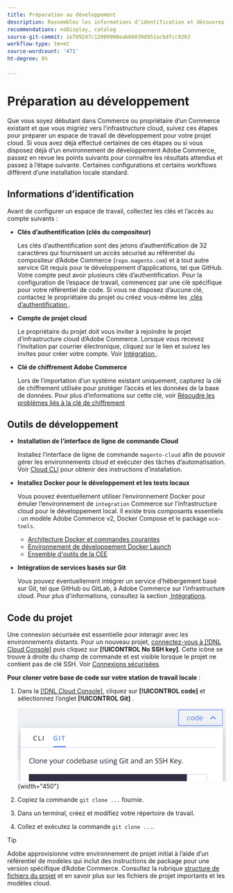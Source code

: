 ```yaml
---
title: Préparation au développement
description: Rassemblez les informations d’identification et découvrez les outils disponibles pour configurer un espace de travail de développement à utiliser avec votre projet d’infrastructure cloud Commerce.
recommendations: noDisplay, catalog
source-git-commit: 1e789247c12009908eabb6039d951acbdfcc9263
workflow-type: tm+mt
source-wordcount: '471'
ht-degree: 0%

---
```


# Préparation au développement

Que vous soyez débutant dans Commerce ou propriétaire d’un Commerce existant et que vous migriez vers l’infrastructure cloud, suivez ces étapes pour préparer un espace de travail de développement pour votre projet cloud. Si vous avez déjà effectué certaines de ces étapes ou si vous disposez déjà d’un environnement de développement Adobe Commerce, passez en revue les points suivants pour connaître les résultats attendus et passez à l’étape suivante. Certaines configurations et certains workflows diffèrent d’une installation locale standard.

## Informations d’identification

Avant de configurer un espace de travail, collectez les clés et l’accès au compte suivants :

- **Clés d’authentification (clés du compositeur)**

  Les clés d’authentification sont des jetons d’authentification de 32 caractères qui fournissent un accès sécurisé au référentiel du compositeur d’Adobe Commerce (`repo.magento.com`) et à tout autre service Git requis pour le développement d’applications, tel que GitHub. Votre compte peut avoir plusieurs clés d’authentification. Pour la configuration de l’espace de travail, commencez par une clé spécifique pour votre référentiel de code. Si vous ne disposez d’aucune clé, contactez le propriétaire du projet ou créez vous-même les [&#x200B; clés d’authentification &#x200B;](../cloud-guide/development/authentication-keys.md).

- **Compte de projet cloud**

  Le propriétaire du projet doit vous inviter à rejoindre le projet d’infrastructure cloud d’Adobe Commerce. Lorsque vous recevez l’invitation par courrier électronique, cliquez sur le lien et suivez les invites pour créer votre compte. Voir [&#x200B; Intégration &#x200B;](onboarding.md).

- **Clé de chiffrement Adobe Commerce**

  Lors de l’importation d’un système existant uniquement, capturez la clé de chiffrement utilisée pour protéger l’accès et les données de la base de données. Pour plus d’informations sur cette clé, voir [Résoudre les problèmes liés à la clé de chiffrement](https://experienceleague.adobe.com/docs/commerce-knowledge-base/kb/troubleshooting/miscellaneous/resolve-issues-with-encryption-key.html?lang=fr)

## Outils de développement

- **Installation de l’interface de ligne de commande Cloud**

  Installez l’interface de ligne de commande `magento-cloud` afin de pouvoir gérer les environnements cloud et exécuter des tâches d’automatisation. Voir [Cloud CLI](../cloud-guide/dev-tools/cloud-cli-overview.md) pour obtenir des instructions d’installation.

- **Installez Docker pour le développement et les tests locaux**

  Vous pouvez éventuellement utiliser l’environnement Docker pour émuler l’environnement de `integration` Commerce sur l’infrastructure cloud pour le développement local. Il existe trois composants essentiels : un modèle Adobe Commerce v2, Docker Compose et le package `ece-tools`.

   - [Architecture Docker et commandes courantes](../cloud-guide/dev-tools/cloud-docker.md)
   - [Environnement de développement Docker Launch](https://developer.adobe.com/commerce/cloud-tools/docker/setup/)
   - [Ensemble d&#39;outils de la CEE](../cloud-guide/dev-tools/package-overview.md)

- **Intégration de services basés sur Git**

  Vous pouvez éventuellement intégrer un service d’hébergement basé sur Git, tel que GitHub ou GitLab, à Adobe Commerce sur l’infrastructure cloud. Pour plus d&#39;informations, consultez la section [&#x200B; Intégrations &#x200B;](../cloud-guide/integrations/overview.md).

## Code du projet

Une connexion sécurisée est essentielle pour interagir avec les environnements distants. Pour un nouveau projet, [connectez-vous à [!DNL Cloud Console]](https://console.adobecommerce.com) puis cliquez sur **[!UICONTROL No SSH key]**. Cette icône se trouve à droite du champ de commande et est visible lorsque le projet ne contient pas de clé SSH. Voir [Connexions sécurisées](../cloud-guide/development/secure-connections.md#add-an-ssh-public-key-to-your-account).

**Pour cloner votre base de code sur votre station de travail locale** :

1. Dans la [[!DNL Cloud Console]](https://console.adobecommerce.com), cliquez sur **[!UICONTROL code]** et sélectionnez l’onglet **[!UICONTROL Git]** .

   ![Clonez votre code](../assets/ui-git-code.png){width="450"}

1. Copiez la commande `git clone ...` fournie.

1. Dans un terminal, créez et modifiez votre répertoire de travail.

1. Collez et exécutez la commande `git clone ...`.

>[!TIP]
>
>Adobe approvisionne votre environnement de projet initial à l’aide d’un référentiel de modèles qui inclut des instructions de package pour une version spécifique d’Adobe Commerce. Consultez la rubrique [structure de fichiers du projet](../cloud-guide/project/file-structure.md) et en savoir plus sur les fichiers de projet importants et les modèles cloud.
